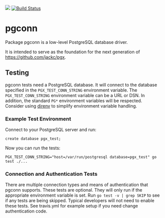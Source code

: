 [![](https://godoc.org/github.com/jackc/pgconn?status.svg)](https://godoc.org/github.com/jackc/pgconn)
[![Build Status](https://travis-ci.org/jackc/pgconn.svg)](https://travis-ci.org/jackc/pgconn)

# pgconn

Package pgconn is a low-level PostgreSQL database driver.

It is intended to serve as the foundation for the next generation of https://github.com/jackc/pgx.

## Testing

pgconn tests need a PostgreSQL database. It will connect to the database specified in the `PGX_TEST_CONN_STRING`
environment variable. The `PGX_TEST_CONN_STRING` environment variable can be a URL or DSN. In addition, the standard `PG*`
environment variables will be respected. Consider using [direnv](https://github.com/direnv/direnv) to simplify
environment variable handling.

### Example Test Environment

Connect to your PostgreSQL server and run:

```
create database pgx_test;
```

Now you can run the tests:

```
PGX_TEST_CONN_STRING="host=/var/run/postgresql database=pgx_test" go test ./...
```

### Connection and Authentication Tests

There are multiple connection types and means of authentication that pgconn supports. These tests are optional. They
will only run if the appropriate environment variable is set. Run `go test -v | grep SKIP` to see if any tests are being
skipped. Typical developers will not need to enable these tests. See travis.yml for example setup if you need change
authentication code.
